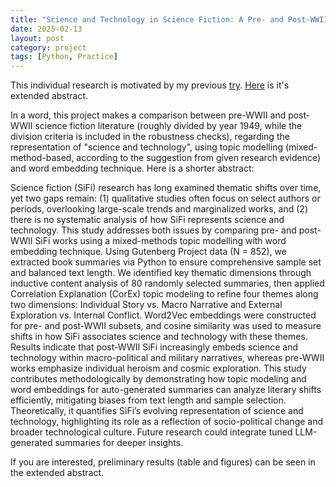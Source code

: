 ```yaml
---
title: "Science and Technology in Science Fiction: A Pre- and Post-WWII Comparison through Word Embedding and Mixed-Method Topic Modelling"
date: 2025-02-13
layout: post
category: project
tags: [Python, Practice]
---
```


This individual research is motivated by my previous [try](_posts\2024-12-17-Gutenberg.md). [Here](files\Gutengerg_extended_abstract.pdf) is it's extended abstract.

In a word, this project makes a comparison between pre-WWII and post-WWII science fiction literature (roughly divided by year 1949, while the division criteria is included in the robustness checks), regarding the representation of "science and technology", using topic modelling (mixed-method-based, according to the suggestion from given research evidence) and word embedding technique. Here is a shorter abstract:

Science fiction (SiFi) research has long examined thematic shifts over time, yet two gaps remain: (1) qualitative studies often focus on select authors or periods, overlooking large-scale trends and marginalized works, and (2) there is no systematic analysis of how SiFi represents science and technology. This study addresses both issues by comparing pre- and post-WWII SiFi works using a mixed-methods topic modelling with word embedding technique. Using Gutenberg Project data (N = 852), we extracted book summaries via Python to ensure comprehensive sample set and balanced text length. We identified key thematic dimensions through inductive content analysis of 80 randomly selected summaries, then applied Correlation Explanation (CorEx) topic modeling to refine four themes along two dimensions: Individual Story vs. Macro Narrative and External Exploration vs. Internal Conflict. Word2Vec embeddings were constructed for pre- and post-WWII subsets, and cosine similarity was used to measure shifts in how SiFi associates science and technology with these themes. Results indicate that post-WWII SiFi increasingly embeds science and technology within macro-political and military narratives, whereas pre-WWII works emphasize individual heroism and cosmic exploration. This study contributes methodologically by demonstrating how topic modeling and word embeddings for auto-generated summaries can analyze literary shifts efficiently, mitigating biases from text length and sample selection. Theoretically, it quantifies SiFi’s evolving representation of science and technology, highlighting its role as a reflection of socio-political change and broader technological culture. Future research could integrate tuned LLM-generated summaries for deeper insights.

If you are interested, preliminary results (table and figures) can be seen in the extended abstract.

